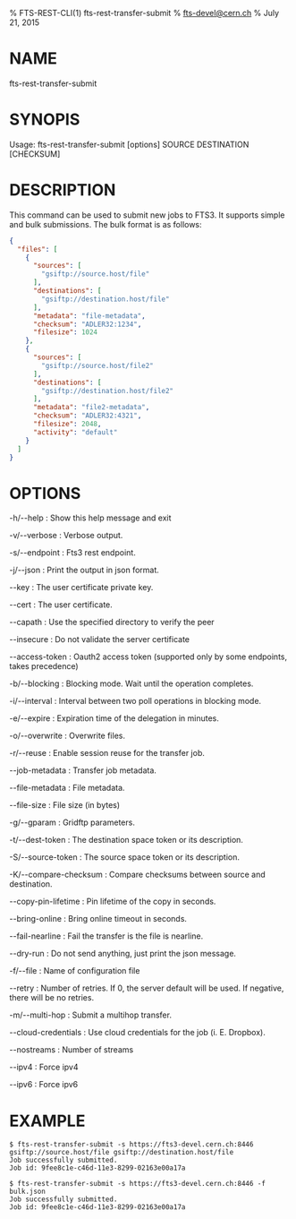 % FTS-REST-CLI(1) fts-rest-transfer-submit
% fts-devel@cern.ch
% July 21, 2015
# NAME

fts-rest-transfer-submit

# SYNOPIS

Usage: fts-rest-transfer-submit [options] SOURCE DESTINATION [CHECKSUM]

# DESCRIPTION

This command can be used to submit new jobs to FTS3. It supports simple and bulk submissions. The bulk
format is as follows:

```json
{
  "files": [
    {
      "sources": [
        "gsiftp://source.host/file"
      ],
      "destinations": [
        "gsiftp://destination.host/file"
      ],
      "metadata": "file-metadata",
      "checksum": "ADLER32:1234",
      "filesize": 1024
    },
    {
      "sources": [
        "gsiftp://source.host/file2"
      ],
      "destinations": [
        "gsiftp://destination.host/file2"
      ],
      "metadata": "file2-metadata",
      "checksum": "ADLER32:4321",
      "filesize": 2048,
      "activity": "default"
    }
  ]
}
```


# OPTIONS

-h/--help
:	Show this help message and exit

-v/--verbose
:	Verbose output. 

-s/--endpoint
:	Fts3 rest endpoint. 

-j/--json
:	Print the output in json format. 

--key
:	The user certificate private key. 

--cert
:	The user certificate. 

--capath
:	Use the specified directory to verify the peer

--insecure
:	Do not validate the server certificate

--access-token
:	Oauth2 access token (supported only by some endpoints, takes precedence)

-b/--blocking
:	Blocking mode. Wait until the operation completes. 

-i/--interval
:	Interval between two poll operations in blocking mode. 

-e/--expire
:	Expiration time of the delegation in minutes. 

-o/--overwrite
:	Overwrite files. 

-r/--reuse
:	Enable session reuse for the transfer job. 

--job-metadata
:	Transfer job metadata. 

--file-metadata
:	File metadata. 

--file-size
:	File size (in bytes)

-g/--gparam
:	Gridftp parameters. 

-t/--dest-token
:	The destination space token or its description. 

-S/--source-token
:	The source space token or its description. 

-K/--compare-checksum
:	Compare checksums between source and destination. 

--copy-pin-lifetime
:	Pin lifetime of the copy in seconds. 

--bring-online
:	Bring online timeout in seconds. 

--fail-nearline
:	Fail the transfer is the file is nearline. 

--dry-run
:	Do not send anything, just print the json message. 

-f/--file
:	Name of configuration file

--retry
:	Number of retries. If 0, the server default will be used. If negative, there will be no retries. 

-m/--multi-hop
:	Submit a multihop transfer. 

--cloud-credentials
:	Use cloud credentials for the job (i. E. Dropbox). 

--nostreams
:	Number of streams

--ipv4
:	Force ipv4

--ipv6
:	Force ipv6

# EXAMPLE
```
$ fts-rest-transfer-submit -s https://fts3-devel.cern.ch:8446 gsiftp://source.host/file gsiftp://destination.host/file
Job successfully submitted.
Job id: 9fee8c1e-c46d-11e3-8299-02163e00a17a

$ fts-rest-transfer-submit -s https://fts3-devel.cern.ch:8446 -f bulk.json
Job successfully submitted.
Job id: 9fee8c1e-c46d-11e3-8299-02163e00a17a

```
